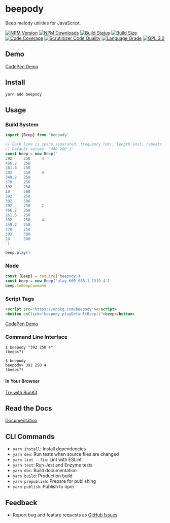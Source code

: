 # beepody

Beep melody utilities for JavaScript.

[![NPM Version][npm-image]][npm-url]
[![NPM Downloads][downloads-image]][downloads-url]
[![Build Status][build-image]][build-url]
[![Build Size][size-image]][size-url]
[![Code Coverage][coverage-image]][coverage-url]
[![Scrutinizer Code Quality][scrutinizer-image]][scrutinizer-url]
[![Language Grade][lgtm-image]][lgtm-url]
[![GPL 3.0][license-image]](LICENSE)

## Demo

[CodePen Demo](https://codepen.io/acerix/pen/MWEwBXd)

## Install

```bash
yarn add beepody
```

## Usage

### Build System

```typescript
import {Beep} from 'beepody'

// Each line is space separated: frequency (Hz), length (ms), repeats
// Default values: "440 200 1"
const beep = new Beep(`
392     250     4
466.2   250 
261.6   250 
392     250     4
349.2   250 
370     250 
392     250 
10      500
392     250 
392     500 
392     250     2
466.2   250 
261.6   250 
392     250     4
349.2   250 
370     250
392     500 
10      500
`)

beep.play()
```

### Node

```js
const {Beep} = require('beepody')
const beep = new Beep('play 600 988 1 1319 4')
beep.toBeepCommand
```

### Script Tags

```html
<script src="https://unpkg.com/beepody"></script>
<button onClick="beepody.playDefaultBeep()">beep</button>
```

[CodePen Demo](https://codepen.io/acerix/pen/MWEwBXd)

### Command Line Interface

```shellscript
$ beepody "392 250 4"
(beeps?)

$ beepody
beepody> 392 250 4
(beeps?)
```

#### In Your Browser

[Try with RunKit](https://npm.runkit.com/beepody)

## Read the Docs

[Documentation](https://beepody.github.io/beepody/)

## CLI Commands

*   `yarn install`: Install dependencies
*   `yarn dev`: Run tests when source files are changed
*   `yarn lint --fix`: Lint with ESLint
*   `yarn test`: Run Jest and Enzyme tests
*   `yarn doc`: Build documentation
*   `yarn build`: Production build
*   `yarn prepublish`: Prepare for publishing
*   `yarn publish`: Publish to npm

## Feedback

* Report bug and feature requests as [GitHub Issues](https://github.com/Beepody/beepody/issues)

[npm-image]: https://img.shields.io/npm/v/beepody.svg
[npm-url]: https://npmjs.org/package/beepody
[downloads-image]: https://img.shields.io/npm/dm/beepody.svg
[downloads-url]: https://npmjs.org/package/beepody
[build-image]: https://github.com/Beepody/beepody/workflows/Test/badge.svg
[build-url]: https://github.com/Beepody/beepody/actions?query=workflow%2ATest
[size-image]: https://badgen.net/bundlephobia/min/beepody
[size-url]: https://bundlephobia.com/result?p=beepody
[coverage-image]: https://scrutinizer-ci.com/g/Beepody/beepody/badges/coverage.png?b=main
[coverage-url]: https://scrutinizer-ci.com/g/Beepody/beepody/?branch=main
[scrutinizer-image]: https://scrutinizer-ci.com/g/Beepody/beepody/badges/quality-score.png?b=main
[scrutinizer-url]: https://scrutinizer-ci.com/g/Beepody/beepody/?branch=main
[lgtm-image]: https://img.shields.io/lgtm/alerts/g/Beepody/beepody.svg
[lgtm-url]: https://lgtm.com/projects/g/Beepody/beepody/
[license-image]: https://img.shields.io/npm/l/beepody.svg
